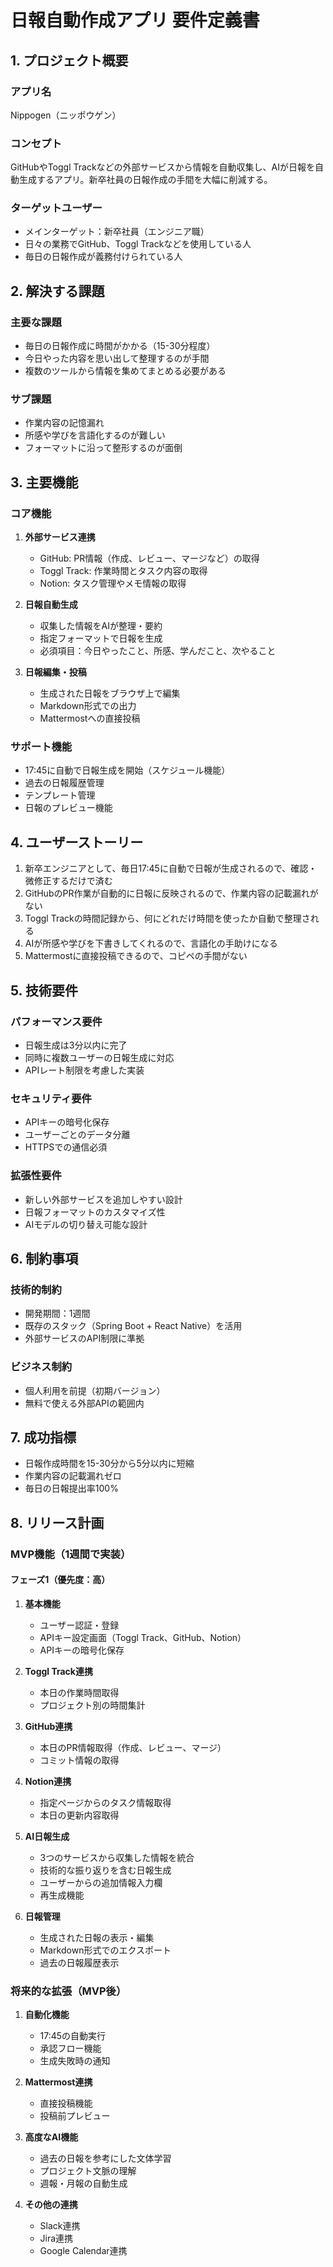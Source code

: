 # 日報自動作成アプリ 要件定義書

## 1. プロジェクト概要
### アプリ名
Nippogen（ニッポウゲン）

### コンセプト
GitHubやToggl Trackなどの外部サービスから情報を自動収集し、AIが日報を自動生成するアプリ。新卒社員の日報作成の手間を大幅に削減する。

### ターゲットユーザー
- メインターゲット：新卒社員（エンジニア職）
- 日々の業務でGitHub、Toggl Trackなどを使用している人
- 毎日の日報作成が義務付けられている人

## 2. 解決する課題
### 主要な課題
- 毎日の日報作成に時間がかかる（15-30分程度）
- 今日やった内容を思い出して整理するのが手間
- 複数のツールから情報を集めてまとめる必要がある

### サブ課題
- 作業内容の記憶漏れ
- 所感や学びを言語化するのが難しい
- フォーマットに沿って整形するのが面倒

## 3. 主要機能
### コア機能
1. **外部サービス連携**
   - GitHub: PR情報（作成、レビュー、マージなど）の取得
   - Toggl Track: 作業時間とタスク内容の取得
   - Notion: タスク管理やメモ情報の取得

2. **日報自動生成**
   - 収集した情報をAIが整理・要約
   - 指定フォーマットで日報を生成
   - 必須項目：今日やったこと、所感、学んだこと、次やること

3. **日報編集・投稿**
   - 生成された日報をブラウザ上で編集
   - Markdown形式での出力
   - Mattermostへの直接投稿

### サポート機能
- 17:45に自動で日報生成を開始（スケジュール機能）
- 過去の日報履歴管理
- テンプレート管理
- 日報のプレビュー機能

## 4. ユーザーストーリー
1. 新卒エンジニアとして、毎日17:45に自動で日報が生成されるので、確認・微修正するだけで済む
2. GitHubのPR作業が自動的に日報に反映されるので、作業内容の記載漏れがない
3. Toggl Trackの時間記録から、何にどれだけ時間を使ったか自動で整理される
4. AIが所感や学びを下書きしてくれるので、言語化の手助けになる
5. Mattermostに直接投稿できるので、コピペの手間がない

## 5. 技術要件
### パフォーマンス要件
- 日報生成は3分以内に完了
- 同時に複数ユーザーの日報生成に対応
- APIレート制限を考慮した実装

### セキュリティ要件
- APIキーの暗号化保存
- ユーザーごとのデータ分離
- HTTPSでの通信必須

### 拡張性要件
- 新しい外部サービスを追加しやすい設計
- 日報フォーマットのカスタマイズ性
- AIモデルの切り替え可能な設計

## 6. 制約事項
### 技術的制約
- 開発期間：1週間
- 既存のスタック（Spring Boot + React Native）を活用
- 外部サービスのAPI制限に準拠

### ビジネス制約
- 個人利用を前提（初期バージョン）
- 無料で使える外部APIの範囲内

## 7. 成功指標
- 日報作成時間を15-30分から5分以内に短縮
- 作業内容の記載漏れゼロ
- 毎日の日報提出率100%

## 8. リリース計画
### MVP機能（1週間で実装）
#### フェーズ1（優先度：高）
1. **基本機能**
   - ユーザー認証・登録
   - APIキー設定画面（Toggl Track、GitHub、Notion）
   - APIキーの暗号化保存

2. **Toggl Track連携**
   - 本日の作業時間取得
   - プロジェクト別の時間集計
   
3. **GitHub連携**
   - 本日のPR情報取得（作成、レビュー、マージ）
   - コミット情報の取得

4. **Notion連携**
   - 指定ページからのタスク情報取得
   - 本日の更新内容取得

5. **AI日報生成**
   - 3つのサービスから収集した情報を統合
   - 技術的な振り返りを含む日報生成
   - ユーザーからの追加情報入力欄
   - 再生成機能

6. **日報管理**
   - 生成された日報の表示・編集
   - Markdown形式でのエクスポート
   - 過去の日報履歴表示

### 将来的な拡張（MVP後）
1. **自動化機能**
   - 17:45の自動実行
   - 承認フロー機能
   - 生成失敗時の通知

2. **Mattermost連携**
   - 直接投稿機能
   - 投稿前プレビュー

3. **高度なAI機能**
   - 過去の日報を参考にした文体学習
   - プロジェクト文脈の理解
   - 週報・月報の自動生成

4. **その他の連携**
   - Slack連携
   - Jira連携
   - Google Calendar連携